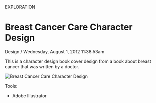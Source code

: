 <p class="type">EXPLORATION</p>

# Breast Cancer Care Character Design

<p class="meta">Design  /  Wednesday, August 1, 2012 11:38:53am</p>

This is a character design book cover design from a book about breast cancer that was written by a doctor.

![Breast Cancer Care Character Design](https://farooq-agent.web.app/assets/images/works/large/gNY4xqga_work_image.png)

Tools:
- Adobe Illustrator
